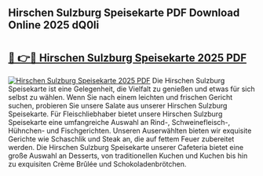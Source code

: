 ## Hirschen Sulzburg Speisekarte PDF Download Online 2025 dQ0li

# <h2><a href="http://gcafsv.nevu.top/?p=Hirschen+Sulzburg+Speisekarte">🔗 👉🔴 Hirschen Sulzburg Speisekarte 2025 PDF</a></h2>

[![Hirschen Sulzburg Speisekarte 2025 PDF](https://i.imgur.com/dBaPXMq.png)](http://gcafsv.nevu.top/?p=Hirschen+Sulzburg+Speisekarte)
Die Hirschen Sulzburg Speisekarte ist eine Gelegenheit, die Vielfalt zu genießen und etwas für sich selbst zu wählen. Wenn Sie nach einem leichten und frischen Gericht suchen, probieren Sie unsere Salate aus unserer Hirschen Sulzburg Speisekarte. Für Fleischliebhaber bietet unsere Hirschen Sulzburg Speisekarte eine umfangreiche Auswahl an Rind-, Schweinefleisch-, Hühnchen- und Fischgerichten. Unseren Auserwählten bieten wir exquisite Gerichte wie Schaschlik und Steak an, die auf fettem Feuer zubereitet werden. Die Hirschen Sulzburg Speisekarte unserer Cafeteria bietet eine große Auswahl an Desserts, von traditionellen Kuchen und Kuchen bis hin zu exquisiten Crème Brûlée und Schokoladenbrötchen.
